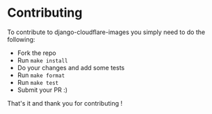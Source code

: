 # Contributing

To contribute to django-cloudflare-images you simply need to do the following:

 * Fork the repo
 * Run `make install`
 * Do your changes and add some tests
 * Run `make format`
 * Run `make test`
 * Submit your PR :)

That's it and thank you for contributing !
